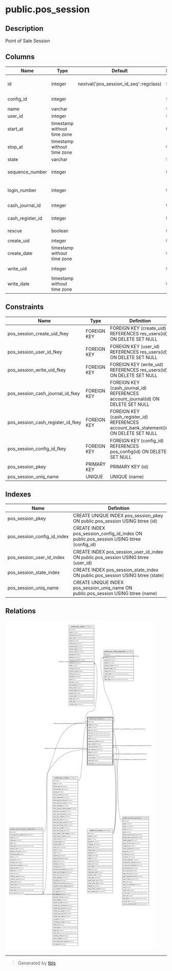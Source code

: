 # public.pos_session

## Description

Point of Sale Session

## Columns

| Name | Type | Default | Nullable | Children | Parents | Comment |
| ---- | ---- | ------- | -------- | -------- | ------- | ------- |
| id | integer | nextval('pos_session_id_seq'::regclass) | false | [public.account_bank_statement](public.account_bank_statement.md) [public.pos_order](public.pos_order.md) [public.pos_make_payment](public.pos_make_payment.md) |  |  |
| config_id | integer |  | false |  | [public.pos_config](public.pos_config.md) | Point of Sale |
| name | varchar |  | false |  |  | Session ID |
| user_id | integer |  | false |  | [public.res_users](public.res_users.md) | Responsible |
| start_at | timestamp without time zone |  | true |  |  | Opening Date |
| stop_at | timestamp without time zone |  | true |  |  | Closing Date |
| state | varchar |  | false |  |  | Status |
| sequence_number | integer |  | true |  |  | Order Sequence Number |
| login_number | integer |  | true |  |  | Login Sequence Number |
| cash_journal_id | integer |  | true |  | [public.account_journal](public.account_journal.md) | Cash Journal |
| cash_register_id | integer |  | true |  | [public.account_bank_statement](public.account_bank_statement.md) | Cash Register |
| rescue | boolean |  | true |  |  | Recovery Session |
| create_uid | integer |  | true |  | [public.res_users](public.res_users.md) | Created by |
| create_date | timestamp without time zone |  | true |  |  | Created on |
| write_uid | integer |  | true |  | [public.res_users](public.res_users.md) | Last Updated by |
| write_date | timestamp without time zone |  | true |  |  | Last Updated on |

## Constraints

| Name | Type | Definition | Comment |
| ---- | ---- | ---------- | ------- |
| pos_session_create_uid_fkey | FOREIGN KEY | FOREIGN KEY (create_uid) REFERENCES res_users(id) ON DELETE SET NULL |  |
| pos_session_user_id_fkey | FOREIGN KEY | FOREIGN KEY (user_id) REFERENCES res_users(id) ON DELETE SET NULL |  |
| pos_session_write_uid_fkey | FOREIGN KEY | FOREIGN KEY (write_uid) REFERENCES res_users(id) ON DELETE SET NULL |  |
| pos_session_cash_journal_id_fkey | FOREIGN KEY | FOREIGN KEY (cash_journal_id) REFERENCES account_journal(id) ON DELETE SET NULL |  |
| pos_session_cash_register_id_fkey | FOREIGN KEY | FOREIGN KEY (cash_register_id) REFERENCES account_bank_statement(id) ON DELETE SET NULL |  |
| pos_session_config_id_fkey | FOREIGN KEY | FOREIGN KEY (config_id) REFERENCES pos_config(id) ON DELETE SET NULL |  |
| pos_session_pkey | PRIMARY KEY | PRIMARY KEY (id) |  |
| pos_session_uniq_name | UNIQUE | UNIQUE (name) | unique(name) |

## Indexes

| Name | Definition |
| ---- | ---------- |
| pos_session_pkey | CREATE UNIQUE INDEX pos_session_pkey ON public.pos_session USING btree (id) |
| pos_session_config_id_index | CREATE INDEX pos_session_config_id_index ON public.pos_session USING btree (config_id) |
| pos_session_user_id_index | CREATE INDEX pos_session_user_id_index ON public.pos_session USING btree (user_id) |
| pos_session_state_index | CREATE INDEX pos_session_state_index ON public.pos_session USING btree (state) |
| pos_session_uniq_name | CREATE UNIQUE INDEX pos_session_uniq_name ON public.pos_session USING btree (name) |

## Relations

![er](public.pos_session.svg)

---

> Generated by [tbls](https://github.com/k1LoW/tbls)
